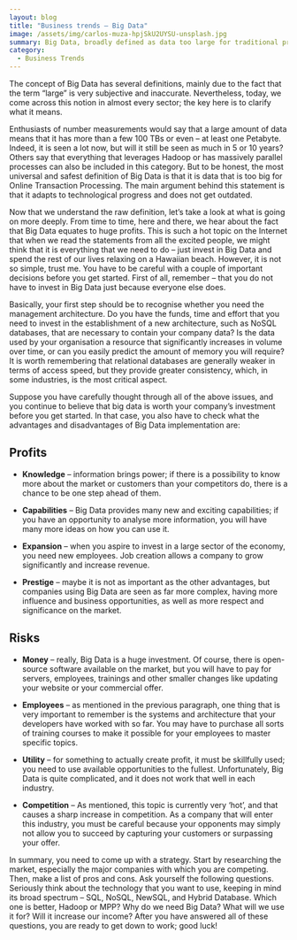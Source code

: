 ```yaml
---
layout: blog
title: "Business trends – Big Data"
image: /assets/img/carlos-muza-hpjSkU2UYSU-unsplash.jpg
summary: Big Data, broadly defined as data too large for traditional processing, varies in interpretation. It requires careful consideration before investing, assessing its relevance, costs, and potential benefits versus risks for each business.
category:
  - Business Trends
---
```


The concept of Big Data has several definitions, mainly due to the fact that the term “large” is very subjective and inaccurate. Nevertheless, today, we come across this notion in almost every sector; the key here is to clarify what it means.

Enthusiasts of number measurements would say that a large amount of data means that it has more than a few 100 TBs or even – at least one Petabyte. Indeed, it is seen a lot now, but will it still be seen as much in 5 or 10 years? Others say that everything that leverages Hadoop or has massively parallel processes can also be included in this category. But to be honest, the most universal and safest definition of Big Data is that it is data that is too big for Online Transaction Processing. The main argument behind this statement is that it adapts to technological progress and does not get outdated.

Now that we understand the raw definition, let’s take a look at what is going on more deeply. From time to time, here and there, we hear about the fact that Big Data equates to huge profits. This is such a hot topic on the Internet that when we read the statements from all the excited people, we might think that it is everything that we need to do – just invest in Big Data and spend the rest of our lives relaxing on a Hawaiian beach. However, it is not so simple, trust me. You have to be careful with a couple of important decisions before you get started. First of all, remember – that you do not have to invest in Big Data just because everyone else does.

Basically, your first step should be to recognise whether you need the management architecture. Do you have the funds, time and effort that you need to invest in the establishment of a new architecture, such as NoSQL databases, that are necessary to contain your company data? Is the data used by your organisation a resource that significantly increases in volume over time, or can you easily predict the amount of memory you will require? It is worth remembering that relational databases are generally weaker in terms of access speed, but they provide greater consistency, which, in some industries, is the most critical aspect.

Suppose you have carefully thought through all of the above issues, and you continue to believe that big data is worth your company’s investment before you get started. In that case, you also have to check what the advantages and disadvantages of Big Data implementation are:

## Profits
- **Knowledge** – information brings power; if there is a possibility to know more about the market or customers than your competitors do, there is a chance to be one step ahead of them.

- **Capabilities** – Big Data provides many new and exciting capabilities; if you have an opportunity to analyse more information, you will have many more ideas on how you can use it.
 
- **Expansion** – when you aspire to invest in a large sector of the economy, you need new employees. Job creation allows a company to grow significantly and increase revenue.
 
- **Prestige** – maybe it is not as important as the other advantages, but companies using Big Data are seen as far more complex, having more influence and business opportunities, as well as more respect and significance on the market.

## Risks
- **Money** – really, Big Data is a huge investment. Of course, there is open-source software available on the market, but you will have to pay for servers, employees, trainings and other smaller changes like updating your website or your commercial offer.

- **Employees** – as mentioned in the previous paragraph, one thing that is very important to remember is the systems and architecture that your developers have worked with so far. You may have to purchase all sorts of training courses to make it possible for your employees to master specific topics.

- **Utility** – for something to actually create profit, it must be skillfully used; you need to use available opportunities to the fullest. Unfortunately, Big Data is quite complicated, and it does not work that well in each industry.
 
- **Competition** – As mentioned, this topic is currently very ‘hot’, and that causes a sharp increase in competition. As a company that will enter this industry, you must be careful because your opponents may simply not allow you to succeed by capturing your customers or surpassing your offer.
 
In summary, you need to come up with a strategy. Start by researching the market, especially the major companies with which you are competing. Then, make a list of pros and cons. Ask yourself the following questions. Seriously think about the technology that you want to use, keeping in mind its broad spectrum – SQL, NoSQL, NewSQL, and Hybrid Database. Which one is better, Hadoop or MPP? Why do we need Big Data? What will we use it for? Will it increase our income? After you have answered all of these questions, you are ready to get down to work; good luck!
